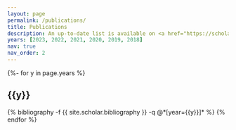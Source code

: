 ```yaml
---
layout: page
permalink: /publications/
title: Publications
description: An up-to-date list is available on <a href="https://scholar.google.com/citations?user=atD6GcMAAAAJ&hl=en" target="_blank">Google Scholar</a>.
years: [2023, 2022, 2021, 2020, 2019, 2018]
nav: true
nav_order: 2
---
```

<!-- _pages/publications.md -->
<div class="publications">

{%- for y in page.years %}
  <h2 class="year">{{y}}</h2>
  {% bibliography -f {{ site.scholar.bibliography }} -q @*[year={{y}}]* %}
{% endfor %}

</div>
